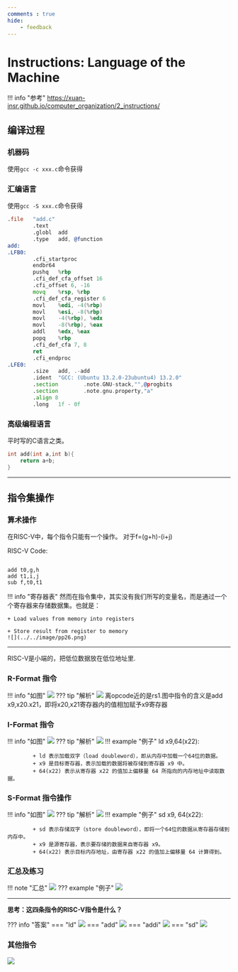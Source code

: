 ```yaml
---
comments : true
hide:
    - feedback
---
```


<script defer src="https://vercount.one/js"></script>

# Instructions: Language of the Machine

!!! info "参考"
    https://xuan-insr.github.io/computer_organization/2_instructions/

## 编译过程

### 机器码

使用`gcc -c xxx.c`命令获得

### 汇编语言

使用`gcc -S xxx.c`命令获得
```asm title="add.s"
.file   "add.c"
        .text
        .globl  add
        .type   add, @function
add:
.LFB0:
        .cfi_startproc
        endbr64
        pushq   %rbp
        .cfi_def_cfa_offset 16
        .cfi_offset 6, -16
        movq    %rsp, %rbp
        .cfi_def_cfa_register 6
        movl    %edi, -4(%rbp)
        movl    %esi, -8(%rbp)
        movl    -4(%rbp), %edx
        movl    -8(%rbp), %eax
        addl    %edx, %eax
        popq    %rbp
        .cfi_def_cfa 7, 8
        ret
        .cfi_endproc
.LFE0:
        .size   add, .-add
        .ident  "GCC: (Ubuntu 13.2.0-23ubuntu4) 13.2.0"
        .section        .note.GNU-stack,"",@progbits
        .section        .note.gnu.property,"a"
        .align 8
        .long   1f - 0f
```
### 高级编程语言

平时写的C语言之类。
``` c title="add.c"
int add(int a,int b){
    return a+b;
}
```

---

## 指令集操作

### 算术操作

在RISC-V中，每个指令只能有一个操作。
对于f=(g+h)-(i+j)

RISC-V Code:
```plaintext

add t0,g,h
add t1,i,j
sub f,t0,t1

```
!!! info "寄存器表"
    然而在指令集中，其实没有我们所写的变量名，而是通过一个个寄存器来存储数据集。也就是：
    
    + Load values from memory into registers  
    
    + Store result from register to memory
    ![](../../image/pp26.png)

---

RISC-V是小端的，把低位数据放在低位地址里.

### R-Format 指令

!!! info "如图"
    ![](../../image/pp27.png)
    ??? tip "解析"
        ![](../../image/pp28.png)
        离opcode近的是rs1.图中指令的含义是add x9,x20.x21，即将x20,x21寄存器内的值相加赋予x9寄存器

### I-Format 指令
!!! info "如图"
    ![](../../image/pp29.png)
    ??? tip "解析"
        ![](../../image/pp30.png)
        !!! example "例子"
            ld x9,64(x22):

            + ld 表示加载双字（load doubleword），即从内存中加载一个64位的数据。
            + x9 是目标寄存器，表示加载的数据将被存储到寄存器 x9 中。
            + 64(x22) 表示从寄存器 x22 的值加上偏移量 64 所指向的内存地址中读取数据。

### S-Format 指令操作

!!! info "如图"
    ![](../../image/pp31.png)
    ??? tip "解析"
        ![](../../image/pp32.png)
        !!! example "例子"
            sd x9, 64(x22):
            
            + sd 表示存储双字（store doubleword），即将一个64位的数据从寄存器存储到内存中。
            + x9 是源寄存器，表示要存储的数据来自寄存器 x9。
            + 64(x22) 表示目标内存地址，由寄存器 x22 的值加上偏移量 64 计算得到。

### 汇总及练习

!!! note "汇总"
    ![](../../image/pp33.png)
    ??? example "例子"
        ![](../../image/pp34.png)

---
**思考：这四条指令的RISC-V指令是什么？**

??? info "答案"
    === "ld"
        ![](../../image/pp36.png)
    === "add"
        ![](../../image/pp37.png)
    === "addi"
        ![](../../image/pp38.png)
    === "sd"
        ![](../../image/pp39.png)

### 其他指令

![](../../image/pp40.png)
<!--<span id="busuanzi_container_page_pv">本页总访问量<span id="busuanzi_value_page_pv"></span>次</span>
<span id="busuanzi_container_page_uv">本页总访客数 <span id="busuanzi_value_page_uv"></span> 人</span>-->